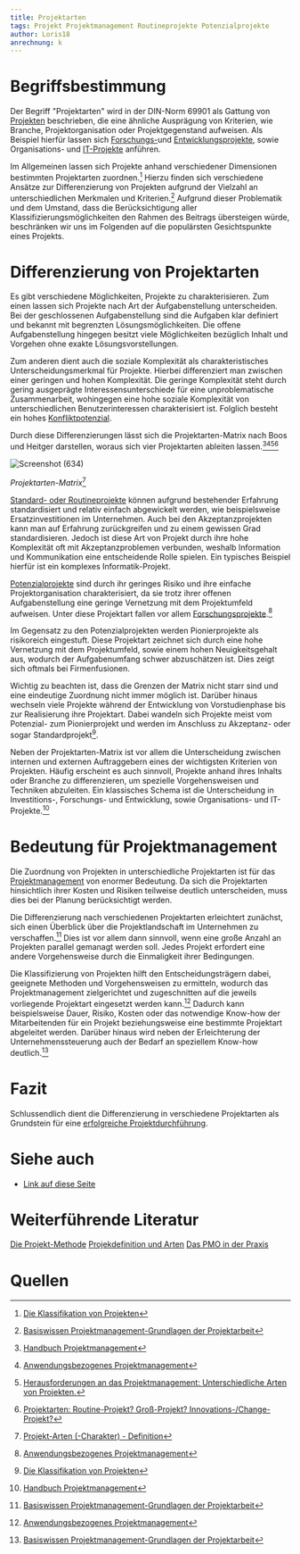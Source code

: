```yaml
---
title: Projektarten
tags: Projekt Projektmanagement Routineprojekte Potenzialprojekte
author: Loris18
anrechnung: k
---
```

# Begriffsbestimmung

Der Begriff "Projektarten" wird in der DIN-Norm 69901 als Gattung von [Projekten](Projekt.md) beschrieben, die eine ähnliche Ausprägung von Kriterien, wie Branche, Projektorganisation oder Projektgegenstand aufweisen. Als Beispiel hierfür lassen sich [Forschungs-](Forschungsprojekte.md)und [Entwicklungsprojekte](Entwicklungsprojekte.md), sowie Organisations- und [IT-Projekte](IT-Projekte.md) anführen. 

Im Allgemeinen lassen sich Projekte anhand verschiedener Dimensionen bestimmten Projektarten zuordnen.[^2] Hierzu finden sich verschiedene Ansätze zur Differenzierung von Projekten aufgrund der Vielzahl an unterschiedlichen Merkmalen und Kriterien.[^3] Aufgrund dieser Problematik und dem Umstand, dass die Berücksichtigung aller Klassifizierungsmöglichkeiten den Rahmen des Beitrags übersteigen würde, beschränken wir uns im Folgenden auf die populärsten Gesichtspunkte eines Projekts.

# Differenzierung von Projektarten
Es gibt verschiedene Möglichkeiten, Projekte zu charakterisieren. Zum einen lassen sich Projekte nach Art der Aufgabenstellung unterscheiden. Bei der geschlossenen Aufgabenstellung sind die Aufgaben klar definiert und bekannt mit begrenzten Lösungsmöglichkeiten. Die offene Aufgabenstellung hingegen besitzt viele Möglichkeiten bezüglich Inhalt und Vorgehen ohne exakte Lösungsvorstellungen. 

Zum anderen dient auch die soziale Komplexität als charakteristisches Unterscheidungsmerkmal für Projekte. Hierbei differenziert man zwischen einer geringen und hohen Komplexität. Die geringe Komplexität steht durch gering ausgeprägte Interessensunterschiede für eine unproblematische Zusammenarbeit, wohingegen eine hohe soziale Komplexität von unterschiedlichen Benutzerinteressen charakterisiert ist. Folglich besteht ein hohes [Konfliktpotenzial](Zielkonflikte.md). 

Durch diese Differenzierungen lässt sich die Projektarten-Matrix nach Boos und Heitger darstellen, woraus sich vier Projektarten ableiten lassen.[^1][^4][^5][^6]


![Screenshot (634)](https://user-images.githubusercontent.com/92957209/143319388-b9813527-7d21-4df2-88a4-dfd3cf270bd1.png)

*Projektarten-Matrix*[^7]

[Standard- oder Routineprojekte](Routineprojekte.md) können aufgrund bestehender Erfahrung standardisiert und relativ einfach abgewickelt werden, wie beispielsweise Ersatzinvestitionen im Unternehmen. Auch bei den Akzeptanzprojekten kann man auf Erfahrung zurückgreifen und zu einem gewissen Grad standardisieren. Jedoch ist diese Art von Projekt durch ihre hohe Komplexität oft mit Akzeptanzproblemen verbunden, weshalb Information und Kommunikation eine entscheidende Rolle spielen. Ein typisches Beispiel hierfür ist ein komplexes Informatik-Projekt. 

[Potenzialprojekte](Potenzialprojekte.md) sind durch ihr geringes Risiko und ihre einfache Projektorganisation charakterisiert, da sie trotz ihrer offenen Aufgabenstellung eine geringe Vernetzung mit dem Projektumfeld aufweisen. Unter diese Projektart fallen vor allem [Forschungsprojekte](Forschungsprojekte.md).[^4] 

Im Gegensatz zu den Potenzialprojekten werden Pionierprojekte als risikoreich eingestuft. Diese Projektart zeichnet sich durch eine hohe Vernetzung mit dem Projektumfeld, sowie einem hohen Neuigkeitsgehalt aus, wodurch der Aufgabenumfang schwer abzuschätzen ist. Dies zeigt sich oftmals bei Firmenfusionen.

Wichtig zu beachten ist, dass die Grenzen der Matrix nicht starr sind und eine eindeutige Zuordnung nicht immer möglich ist. Darüber hinaus wechseln viele Projekte während der Entwicklung von Vorstudienphase bis zur Realisierung ihre Projektart. Dabei wandeln sich Projekte meist vom Potenzial- zum Pionierprojekt und werden im Anschluss zu Akzeptanz- oder sogar Standardprojekt[^2]. 

Neben  der Projektarten-Matrix ist vor allem die Unterscheidung zwischen internen und externen Auftraggebern eines der wichtigsten Kriterien von Projekten. Häufig erscheint es auch sinnvoll, Projekte anhand ihres Inhalts  oder Branche zu differenzieren, um spezielle Vorgehensweisen und Techniken abzuleiten. Ein klassisches Schema ist die Unterscheidung in Investitions-, Forschungs- und Entwicklung, sowie Organisations- und IT-Projekte.[^1]

# Bedeutung für Projektmanagement

Die Zuordnung von Projekten in unterschiedliche Projektarten ist für das [Projektmanagement](Projektmanagement.md) von enormer Bedeutung. Da sich die Projektarten hinsichtlich ihrer Kosten und Risiken teilweise deutlich unterscheiden, muss dies bei der Planung berücksichtigt werden. 

Die Differenzierung nach verschiedenen Projektarten erleichtert zunächst, sich einen Überblick über die Projektlandschaft im Unternehmen zu verschaffen.[^3] Dies ist vor allem dann sinnvoll, wenn eine große Anzahl an Projekten parallel gemanagt werden soll. Jedes Projekt erfordert eine andere Vorgehensweise durch die Einmaligkeit ihrer Bedingungen. 

Die Klassifizierung von Projekten hilft den Entscheidungsträgern dabei, geeignete Methoden und Vorgehensweisen zu ermitteln, wodurch das Projektmanagement zielgerichtet  und zugeschnitten auf die jeweils vorliegende Projektart eingesetzt werden kann.[^4] Dadurch kann beispielsweise Dauer, Risiko, Kosten oder das notwendige Know-how der Mitarbeitenden für ein Projekt beziehungsweise eine bestimmte Projektart abgeleitet werden. Darüber hinaus wird neben der Erleichterung der Unternehmenssteuerung auch der Bedarf an speziellem Know-how deutlich.[^3]

# Fazit

Schlussendlich dient die Differenzierung in verschiedene Projektarten als Grundstein für eine [erfolgreiche Projektdurchführung](Praxisbeispiele_erfolgreiche_Projekte.md).


# Siehe auch

* [Link auf diese Seite](Projektarten.md)

# Weiterführende Literatur

[Die Projekt-Methode](https://ebookcentral.proquest.com/lib/erlangen/reader.action?docID=6386614)
[Projekdefinition und Arten](https://www.youtube.com/watch?v=Wv70nDefyNk)
[Das PMO in der Praxis](https://www.gpm-ipma.de/fileadmin/user_upload/Know-How/studien/201410_PMO_Studie_web.pdf)


# Quellen

[^1]: [Handbuch Projektmanagement](https://link.springer.com/content/pdf/10.1007%2F978-3-642-21243-7.pdf)
[^2]: [Die Klassifikation von Projekten](https://www.peterjohann-consulting.de/klassifikation-von-projekten/#4_haufige_fragen_und_antworten_zur_klassifikation_von_projekten)
[^3]: [Basiswissen Projektmanagement-Grundlagen der Projektarbeit](https://www.projektivisten.de/fileadmin/user_upload/downloads/Band-1-Basiswissen-Projektmanagement.pdf)
[^4]: [Anwendungsbezogenes Projektmanagement](https://link.springer.com/content/pdf/10.1007%2F978-3-662-52974-4.pdf)
[^5]: [Herausforderungen an das Projektmanagement: Unterschiedliche Arten von Projekten.](https://www.youtube.com/watch?v=Ar-qjMOsh7U)
[^6]: [Projektarten: Routine-Projekt? Groß-Projekt? Innovations-/Change-Projekt?](https://www.youtube.com/watch?v=6L393nHIOS8)
[^7]: [Projekt-Arten (-Charakter) - Definition](https://www.kraus-und-partner.de/wissen-und-co/wiki/projekt-arten-charakter-projekte-beratung)


